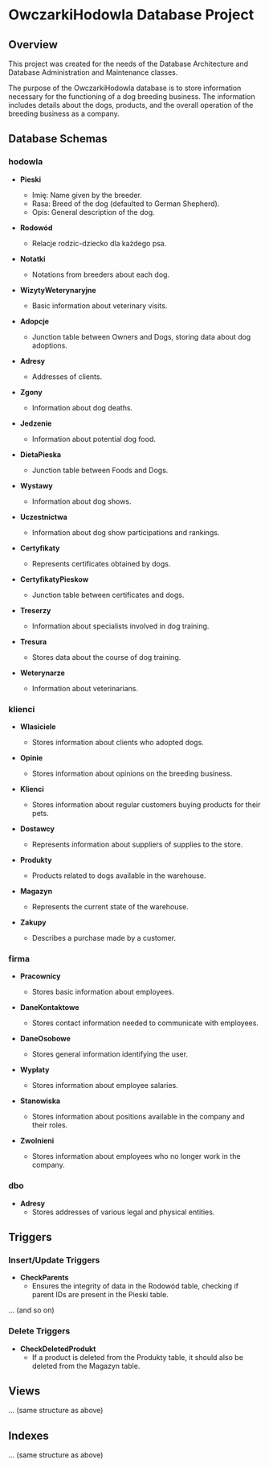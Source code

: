 # OwczarkiHodowla Database Project

## Overview

This project was created for the needs of the Database Architecture and Database Administration and Maintenance classes.

The purpose of the OwczarkiHodowla database is to store information necessary for the functioning of a dog breeding business. The information includes details about the dogs, products, and the overall operation of the breeding business as a company.

## Database Schemas

### hodowla

- **Pieski**
  - Imię: Name given by the breeder.
  - Rasa: Breed of the dog (defaulted to German Shepherd).
  - Opis: General description of the dog.

- **Rodowód**
  - Relacje rodzic-dziecko dla każdego psa.

- **Notatki**
  - Notations from breeders about each dog.

- **WizytyWeterynaryjne**
  - Basic information about veterinary visits.

- **Adopcje**
  - Junction table between Owners and Dogs, storing data about dog adoptions.

- **Adresy**
  - Addresses of clients.

- **Zgony**
  - Information about dog deaths.

- **Jedzenie**
  - Information about potential dog food.

- **DietaPieska**
  - Junction table between Foods and Dogs.

- **Wystawy**
  - Information about dog shows.

- **Uczestnictwa**
  - Information about dog show participations and rankings.

- **Certyfikaty**
  - Represents certificates obtained by dogs.

- **CertyfikatyPieskow**
  - Junction table between certificates and dogs.

- **Treserzy**
  - Information about specialists involved in dog training.

- **Tresura**
  - Stores data about the course of dog training.

- **Weterynarze**
  - Information about veterinarians.

### klienci

- **Wlasiciele**
  - Stores information about clients who adopted dogs.

- **Opinie**
  - Stores information about opinions on the breeding business.

- **Klienci**
  - Stores information about regular customers buying products for their pets.

- **Dostawcy**
  - Represents information about suppliers of supplies to the store.

- **Produkty**
  - Products related to dogs available in the warehouse.

- **Magazyn**
  - Represents the current state of the warehouse.

- **Zakupy**
  - Describes a purchase made by a customer.

### firma

- **Pracownicy**
  - Stores basic information about employees.

- **DaneKontaktowe**
  - Stores contact information needed to communicate with employees.

- **DaneOsobowe**
  - Stores general information identifying the user.

- **Wypłaty**
  - Stores information about employee salaries.

- **Stanowiska**
  - Stores information about positions available in the company and their roles.

- **Zwolnieni**
  - Stores information about employees who no longer work in the company.

### dbo

- **Adresy**
  - Stores addresses of various legal and physical entities.

## Triggers

### Insert/Update Triggers

- **CheckParents**
  - Ensures the integrity of data in the Rodowód table, checking if parent IDs are present in the Pieski table.

... (and so on)

### Delete Triggers

- **CheckDeletedProdukt**
  - If a product is deleted from the Produkty table, it should also be deleted from the Magazyn table.

## Views

... (same structure as above)

## Indexes

... (same structure as above)
